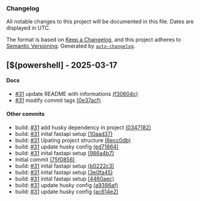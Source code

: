 ### Changelog
All notable changes to this project will be documented in this file. Dates are displayed in UTC.

The format is based on [Keep a Changelog](https://keepachangelog.com/en/1.0.0/),
and this project adheres to [Semantic Versioning](https://semver.org/spec/v2.0.0.html).
Generated by [`auto-changelog`](https://github.com/CookPete/auto-changelog).


## [$(powershell] - 2025-03-17
#### Docs

- [#31](https://tree.taiga.io/project/b4hia-api-5/taskboard/sprint1-3290) update README with informations [(f30604c)](https://github.com/Grupo-Syntax-Squad/service-neurahive/commit/f30604cb0d27e4721da701925e1e1022391dc09d)
- [#31](https://tree.taiga.io/project/b4hia-api-5/taskboard/sprint1-3290) modify commit tags [(0e37acf)](https://github.com/Grupo-Syntax-Squad/service-neurahive/commit/0e37acff898f3b80bf368c5992182f0e8bc700ff)
#### Other commits

- build: [#31](https://tree.taiga.io/project/b4hia-api-5/taskboard/sprint1-3290) add husky dependency in project [(0347182)](https://github.com/Grupo-Syntax-Squad/service-neurahive/commit/03471827181707d924d85ae0f1e7696a787149be)
- build: [#31](https://tree.taiga.io/project/b4hia-api-5/taskboard/sprint1-3290) inital fastapi setup [(10aad37)](https://github.com/Grupo-Syntax-Squad/service-neurahive/commit/10aad371f735264ecff55acc88142d7b6b8841ef)
- build: [#31](https://tree.taiga.io/project/b4hia-api-5/taskboard/sprint1-3290) Upating project structure [(6ecc0db)](https://github.com/Grupo-Syntax-Squad/service-neurahive/commit/6ecc0db7523bf3056ad25f9004e185be5f064184)
- build: [#31](https://tree.taiga.io/project/b4hia-api-5/taskboard/sprint1-3290) update husky config [(ed71864)](https://github.com/Grupo-Syntax-Squad/service-neurahive/commit/ed718640108f023964d1f828025c26a63100d908)
- build: [#31](https://tree.taiga.io/project/b4hia-api-5/taskboard/sprint1-3290) inital fastapi setup [(986a4b7)](https://github.com/Grupo-Syntax-Squad/service-neurahive/commit/986a4b755e00120e644586e1443fbba8530594bc)
- Initial commit [(75f0856)](https://github.com/Grupo-Syntax-Squad/service-neurahive/commit/75f08566a607a5bad78ecabecd5ef592b80449f7)
- build: [#31](https://tree.taiga.io/project/b4hia-api-5/taskboard/sprint1-3290) inital fastapi setup [(b0222c3)](https://github.com/Grupo-Syntax-Squad/service-neurahive/commit/b0222c3346a6ddab88b427c096bd87d9de171333)
- build: [#31](https://tree.taiga.io/project/b4hia-api-5/taskboard/sprint1-3290) inital fastapi setup [(3e0fa45)](https://github.com/Grupo-Syntax-Squad/service-neurahive/commit/3e0fa45d356153c7f21def6e287e9d6b81007fc7)
- build: [#31](https://tree.taiga.io/project/b4hia-api-5/taskboard/sprint1-3290) inital fastapi setup [(4460aec)](https://github.com/Grupo-Syntax-Squad/service-neurahive/commit/4460aec7c3a79ace6f741388703b022b7b1657e7)
- build: [#31](https://tree.taiga.io/project/b4hia-api-5/taskboard/sprint1-3290) update husky config [(a9386af)](https://github.com/Grupo-Syntax-Squad/service-neurahive/commit/a9386afb4b55698660bde5d11263a5986a0087e7)
- build: [#31](https://tree.taiga.io/project/b4hia-api-5/taskboard/sprint1-3290) update husky config [(ac614e2)](https://github.com/Grupo-Syntax-Squad/service-neurahive/commit/ac614e2a78ef353122f66fac9ef8245f152e9b95)
